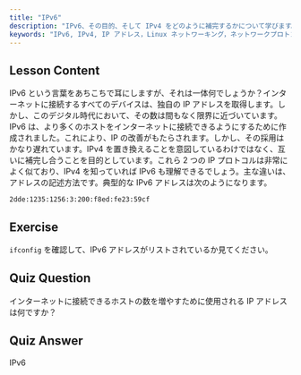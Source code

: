 ```yaml
---
title: "IPv6"
description: "IPv6、その目的、そして IPv4 をどのように補完するかについて学びます。IPv6 アドレス指定と、より多くのデバイスをインターネットに接続する上でのその役割を理解します。"
keywords: "IPv6, IPv4, IP アドレス，Linux ネットワーキング，ネットワークプロトコル，初心者，チュートリアル，ガイド"
---
```


## Lesson Content

IPv6 という言葉をあちこちで耳にしますが、それは一体何でしょうか？インターネットに接続するすべてのデバイスは、独自の IP アドレスを取得します。しかし、このデジタル時代において、その数は間もなく限界に近づいています。IPv6 は、より多くのホストをインターネットに接続できるようにするために作成されました。これにより、IP の改善がもたらされます。しかし、その採用はかなり遅れています。IPv4 を置き換えることを意図しているわけではなく、互いに補完し合うことを目的としています。これら 2 つの IP プロトコルは非常によく似ており、IPv4 を知っていれば IPv6 も理解できるでしょう。主な違いは、アドレスの記述方法です。典型的な IPv6 アドレスは次のようになります。

```plaintext
2dde:1235:1256:3:200:f8ed:fe23:59cf
```

## Exercise

`ifconfig` を確認して、IPv6 アドレスがリストされているか見てください。

## Quiz Question

インターネットに接続できるホストの数を増やすために使用される IP アドレスは何ですか？

## Quiz Answer

IPv6
